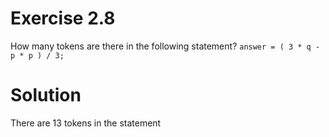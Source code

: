 # Exercise 2.8

How many tokens are there in the following statement?
```answer = ( 3 * q - p * p ) / 3;```

# Solution

There are 13 tokens in the statement
